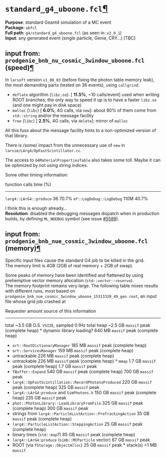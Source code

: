 `standard_g4_uboone.fcl`[¶](#standard_g4_uboonefcl)
===================================================

**Purpose**: standard Geant4 simulation of a MC event\
**Package**: `ubfcl`\
**Full path**: `g4/standard_g4_uboone.fcl` (as seen in: `v2_0_1`)\
**Input**: any generated event (single particle, Genie, CRY…) [TBC]


input from: `prodgenie_bnb_nu_cosmic_3window_uboone.fcl` (speed)[¶](#input-from-prodgenie_bnb_nu_cosmic_3window_uboonefcl-speed)
--------------------------------------------------------------------------------------------------------------------------------

In `larsoft` version `v1_00_03` (before fixing the photon table memory leak), the most demanding parts (tested on 36 events), using `callgrind`:

-   `deflate` algorithm (`libz.so`): [ **11.5%**, \~10 calls/event] used when writing ROOT branches; the only way to speed it up is to have a faster `libz.so` (and one might pay in disk space)
-   `malloc` (`libc`) [ **6.0%**, 4G calls, via `new`]: about 80% of them come from `std::string` and/or the message facility
-   `free` (`libc`) [ **2.5%**, 4G calls, via `delete`]: mirror of `malloc`

All this fuss about the message facility hints to a non-optimized version of that library.

There is /some/ impact from the unnecessary use of `new` in `larsim/LArg4/OpFastScintillator.cc`.

The access to `G4MaterialPropertiesTable` also takes some toll. Maybe it can be optimized by not using string indices.

Some other timing information:

  function                   calls   time (%)
  -------------------------- ------- ----------
  `larg4::LArG4::produce`    36      70.7%
  `mf::LogDebug::LogDebug`   110M    40.7%

I think this is enough already…\
**Resolution**: disabled the debugging messages dispatch when in production builds, by defining `ML_NDEBUG` symbol (see issue [\#5589](/redmine/issues/5589 "Bug: Log of debugging messages is enabled in non-debugging builds (Closed)")).


input from: `prodgenie_bnb_nue_cosmic_3window_uboone.fcl` (memory)[¶](#input-from-prodgenie_bnb_nue_cosmic_3window_uboonefcl-memory)
------------------------------------------------------------------------------------------------------------------------------------

Specific input files cause the standard G4 job to be killed in the grid.\
The memory limit is 4GB (2GB of real memory + 2GB of swap).

Some peaks of memory have been identified and flattened by using prehemptive vector memory allocation (`std::vector::reserve`).\
The memory footprint remains very large. The following table mixes results with different runs, most based on `prodgenie_bnb_nue_cosmic_3window_uboone_15313320_49_gen.root`, an input file whose grid job crashed at

  Requester                                                       amount     source of this information
  --------------------------------------------------------------- ---------- -------------------------------
  total                                                           \~3.5 GB   O.S. `VSIZE`, sampled 0.1Hz
  total heap                                                      \~2.5 GB   `massif` peak (complete heap)
  \* dynamic library loading?                                     640 MB     `massif` peak (complete heap)
  - `art::RootDictionaryManager`                                  185 MB     `massif` peak (complete heap)
  - `art::ServicesManager`                                        159 MB     `massif` peak (complete heap)
  - untrackable                                                   226 MB     `massif` peak (complete heap)
  - untrackable                                                   226 MB     `massif` peak (complete heap)
  \* `mmap`                                                       1.7 GB     `massif` peak (complete heap)
                                                                  1.7 GB     `massif` peak
  - `TBuffer::Expand`                                             540 GB     `massif` peak (complete heap)
                                                                  700 GB     `massif` peak
  - `larg4::OpFastScintillation::RecordPhotonsProduced`           220 GB     `massif` peak (complete heap)
                                                                  325 GB     `massif` peak
  - `larg4::LArG4:produce` and `SimPhotons.h`                     150 GB     `massif` peak (complete heap)
                                                                  235 GB     `massif` peak
  - `phot::PhotonLibrary::LoadLibraryFromFile`                    325 GB     `massif` peak (complete heap)
                                                                  300 GB     `massif` peak
  - strings from `larg4::ParticleListAction::PreTrackingAction`   35 GB      `massif` peak (complete heap)
  - `larg4::ParticleListAction::SteppingAction`                   25 GB      `massif` peak (complete heap)
  - binary trees (`std::map`?)                                    85 GB      `massif` peak (complete heap)
  - `larg4::LArG4:produce` (`simb::MCParticle` vector)            67 GB      `massif` peak
  - ROOT (via `TStorage::ObjectAlloc`)                            25 GB      `massif` peak
  \* stack(s)                                                     \<1 MB     `massif`
